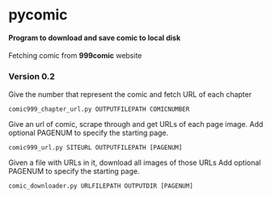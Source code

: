# pycomic
#### Program to download and save comic to local disk
Fetching comic from **999comic** website

### Version 0.2
Give the number that represent the comic and fetch URL of each chapter

    comic999_chapter_url.py OUTPUTFILEPATH COMICNUMBER

Give an url of comic, scrape through and get URLs of each page image.
Add optional PAGENUM to specify the starting page.

    comic999_url.py SITEURL OUTPUTFILEPATH [PAGENUM]

Given a file with URLs in it, download all images of those URLs
Add optional PAGENUM to specify the starting page.

    comic_downloader.py URLFILEPATH OUTPUTDIR [PAGENUM]
